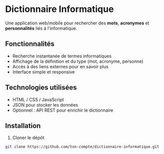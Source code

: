 # Dictionnaire Informatique

Une application web/mobile pour rechercher des **mots**, **acronymes** et **personnalités** liés à l'informatique.

## Fonctionnalités

- Recherche instantanée de termes informatiques
- Affichage de la définition et du type (mot, acronyme, personne)
- Accès à des liens externes pour en savoir plus
- Interface simple et responsive

## Technologies utilisées

- HTML / CSS / JavaScript
- JSON pour stocker les données
- Optionnel : API REST pour enrichir le dictionnaire

## Installation

1. Cloner le dépôt
```bash
git clone https://github.com/ton-compte/dictionnaire-informatique.git
